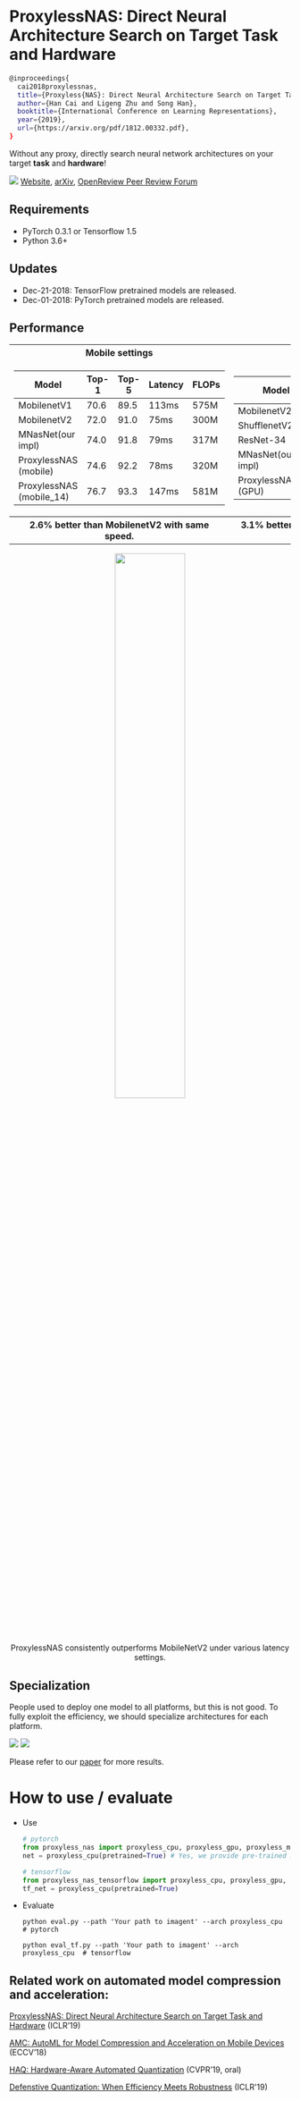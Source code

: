  
# ProxylessNAS: Direct Neural Architecture Search on Target Task and Hardware
```bash
@inproceedings{
  cai2018proxylessnas,
  title={Proxyless{NAS}: Direct Neural Architecture Search on Target Task and Hardware},
  author={Han Cai and Ligeng Zhu and Song Han},
  booktitle={International Conference on Learning Representations},
  year={2019},
  url={https://arxiv.org/pdf/1812.00332.pdf},
}
```
Without any proxy, directly search neural network architectures on your target **task** and **hardware**! 

![](https://hanlab.mit.edu/files/proxylessNAS/figures/proxyless_nas.png)
[Website](https://hanlab.mit.edu/projects/proxylessNAS/), [arXiv](https://arxiv.org/abs/1812.00332),
[OpenReview Peer Review Forum](https://openreview.net/forum?id=HylVB3AqYm)

## Requirements
* PyTorch 0.3.1 or Tensorflow 1.5
* Python 3.6+

## Updates
* Dec-21-2018: TensorFlow pretrained models are released.
* Dec-01-2018: PyTorch pretrained models are released. 

## Performance
<table>
<tr><th> Mobile settings </th><th> GPU settings </th></tr>
<tr><td> 

| Model                | Top-1    | Top-5    | Latency | FLOPs | 
|----------------------|----------|----------|---------|--------|
| MobilenetV1          | 70.6     | 89.5     | 113ms   | 575M   |
| MobilenetV2          | 72.0     | 91.0     | 75ms    | 300M   |
| MNasNet(our impl)    | 74.0     | 91.8     | 79ms    | 317M   |
| ProxylessNAS (mobile)| 74.6     | 92.2     | 78ms    | 320M   |
| ProxylessNAS (mobile_14) | 76.7 | 93.3     | 147ms   | 581M   |

</td><td>

| Model                | Top-1    | Top-5    | Latency | 
|----------------------|----------|----------|---------| 
| MobilenetV2          | 72.0     | 91.0     | 6.1ms   |
| ShufflenetV2(1.5)    | 72.6     | -        | 7.3ms   |
| ResNet-34            | 73.3     | 91.4     | 8.0ms   |
| MNasNet(our impl)    | 74.0     | 91.8     | 6.1ms   | 
| ProxylessNAS (GPU)   | 75.1     | 92.5     | 5.1ms   |

</td><td>
<tr>
    <th> 2.6% better than MobilenetV2 with same speed. </th>
    <th> 3.1% better than MobilenetV2 with 20% faster. </th>
</tr>

</td></tr> </table>

<p align="center">
    <img src="https://hanlab.mit.edu/files/proxylessNAS/figures/proxyless_vs_mobilenet.png" width="50%" />
    </br>
    <a> ProxylessNAS consistently outperforms MobileNetV2 under various latency settings. </a>
</p>

## Specialization

People used to deploy one model to all platforms, but this is not good. To fully exploit the efficiency, we should specialize architectures for each platform.

![](https://hanlab.mit.edu/files/proxylessNAS/figures/specialization.jpg)
![](https://hanlab.mit.edu/files/proxylessNAS/figures/specialized_archs.png)

Please refer to our [paper](https://arxiv.org/abs/1812.00332) for more results.
 
# How to use / evaluate 
* Use
    ```python
    # pytorch 
    from proxyless_nas import proxyless_cpu, proxyless_gpu, proxyless_mobile, proxyless_mobile_14
    net = proxyless_cpu(pretrained=True) # Yes, we provide pre-trained models!
    ```
    ```python
    # tensorflow
    from proxyless_nas_tensorflow import proxyless_cpu, proxyless_gpu, proxyless_mobile, proxyless_mobile_14
    tf_net = proxyless_cpu(pretrained=True)
    ```
* Evaluate

    `python eval.py --path 'Your path to imagent' --arch proxyless_cpu  # pytorch`
    
    `python eval_tf.py --path 'Your path to imagent' --arch proxyless_cpu  # tensorflow`

## Related work on automated model compression and acceleration:

[ProxylessNAS: Direct Neural Architecture Search on Target Task and Hardware](https://arxiv.org/pdf/1812.00332.pdf) (ICLR’19)

[AMC: AutoML for Model Compression and Acceleration on Mobile Devices](https://arxiv.org/pdf/1802.03494.pdf) (ECCV’18)

[HAQ: Hardware-Aware Automated Quantization](https://arxiv.org/pdf/1811.08886.pdf)  (CVPR’19, oral)
	
[Defenstive Quantization: When Efficiency Meets Robustness](https://openreview.net/pdf?id=ryetZ20ctX) (ICLR'19)

